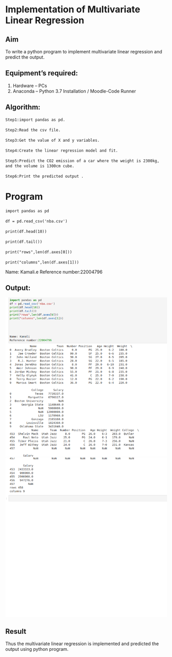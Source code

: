 # Implementation of Multivariate Linear Regression
## Aim
To write a python program to implement multivariate linear regression and predict the output.
## Equipment’s required:
1.	Hardware – PCs
2.	Anaconda – Python 3.7 Installation / Moodle-Code Runner
## Algorithm:

```
Step1:import pandas as pd.

Step2:Read the csv file.

Step3:Get the value of X and y variables.

Step4:Create the linear regression model and fit.

Step5:Predict the CO2 emission of a car where the weight is 2300kg, and the volume is 1300cm cube.

Step6:Print the predicted output .
```


# Program
```
import pandas as pd

df = pd.read_csv('nba.csv')

print(df.head(10))

print(df.tail())

print("rows",len(df.axes[0]))

print("columns",len(df.axes[1]))
```



Name: Kamali.e
Reference number:22004796

## Output:
![](./q1.png)
![](./q2.png)


## Result
Thus the multivariate linear regression is implemented and predicted the output using python program.
